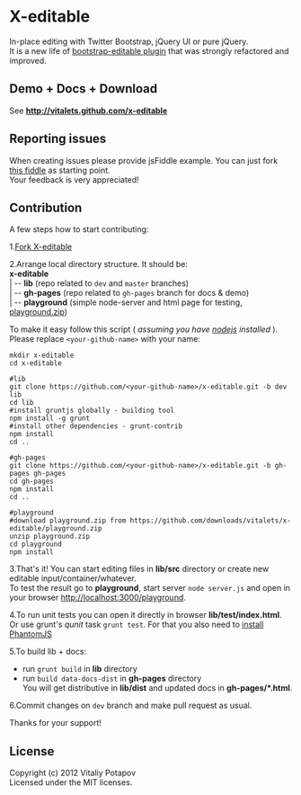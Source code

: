# X-editable

In-place editing with Twitter Bootstrap, jQuery UI or pure jQuery.  
It is a new life of [bootstrap-editable plugin](http://github.com/vitalets/bootstrap-editable) that was strongly refactored and improved. 

## Demo + Docs + Download
See **http://vitalets.github.com/x-editable**

## Reporting issues
When creating issues please provide jsFiddle example. You can just fork [this fiddle](http://jsfiddle.net/xBB5x/1/) as starting point.  
Your feedback is very appreciated!

## Contribution
A few steps how to start contributing:  

1.[Fork X-editable](https://github.com/vitalets/x-editable/fork)  

2.Arrange local directory structure. It should be:  
**x-editable**  
 | -- **lib** (repo related to <code>dev</code> and <code>master</code> branches)  
 | -- **gh-pages** (repo related to <code>gh-pages</code> branch for docs & demo)  
 | -- **playground** (simple node-server and html page for testing, [playground.zip](https://github.com/downloads/vitalets/x-editable/playground.zip))      

To make it easy follow this script ( _assuming you have [nodejs](http://nodejs.org) installed_ ).
Please replace <code>&lt;your-github-name&gt;</code> with your name:
````
mkdir x-editable
cd x-editable

#lib
git clone https://github.com/<your-github-name>/x-editable.git -b dev lib
cd lib
#install gruntjs globally - building tool
npm install -g grunt 
#install other dependencies - grunt-contrib
npm install 
cd ..

#gh-pages
git clone https://github.com/<your-github-name>/x-editable.git -b gh-pages gh-pages
cd gh-pages
npm install 
cd ..

#playground 
#download playground.zip from https://github.com/downloads/vitalets/x-editable/playground.zip
unzip playground.zip
cd playground
npm install 
````  
3.That's it! You can start editing files in **lib/src** directory or create new editable input/container/whatever.  
To test the result go to **playground**, start server <code>node server.js</code> and open in your browser [http://localhost:3000/playground](http://localhost:3000/playground).

4.To run unit tests you can open it directly in browser **lib/test/index.html**.   
Or use grunt's _qunit_ task <code>grunt test</code>. For that you also need to [install PhantomJS](https://github.com/gruntjs/grunt/blob/master/docs/faq.md#why-does-grunt-complain-that-phantomjs-isnt-installed)

5.To build lib + docs:
* run <code>grunt build</code> in **lib** directory
* run <code>build data-docs-dist</code> in **gh-pages** directory  
You will get distributive in **lib/dist** and updated docs in **gh-pages/*.html**.

6.Commit changes on <code>dev</code> branch and make pull request as usual.  

Thanks for your support!

## License
Copyright (c) 2012 Vitaliy Potapov  
Licensed under the MIT licenses.